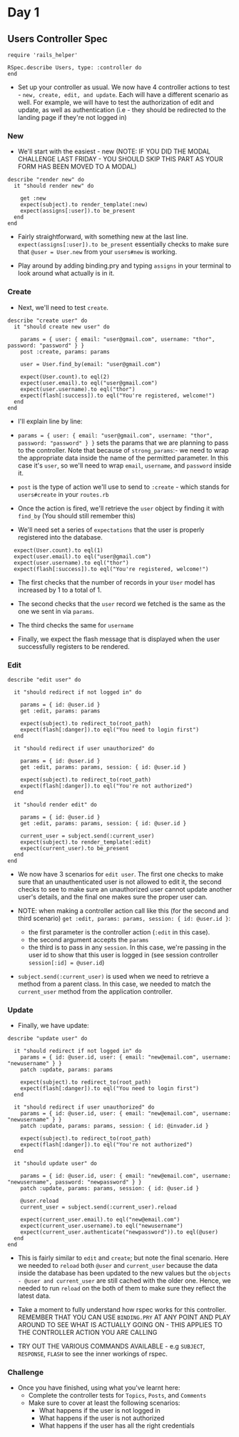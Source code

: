 # Day 1

## Users Controller Spec

```
require 'rails_helper'

RSpec.describe Users, type: :controller do
end
```

- Set up your controller as usual. We now have 4 controller actions to test - `new, create, edit, and update`. Each will have a different scenario as well. For example, we will have to test
the authorization of edit and update, as well as authentication (i.e - they should be redirected to the landing page if they're not logged in)

### New

- We'll start with the easiest - new (NOTE: IF YOU DID THE MODAL CHALLENGE LAST FRIDAY - YOU SHOULD SKIP THIS PART AS YOUR FORM HAS BEEN MOVED TO A MODAL)

```
describe "render new" do
  it "should render new" do

    get :new
    expect(subject).to render_template(:new)
    expect(assigns[:user]).to be_present
  end
end
```

- Fairly straightforward, with something new at the last line. `expect(assigns[:user]).to be_present` essentially checks to make sure that `@user = User.new` from your `users#new` is working.

- Play around by adding binding.pry and typing `assigns` in your terminal to look around what actually is in it.

### Create

- Next, we'll need to test `create`.

```
describe "create user" do
  it "should create new user" do

    params = { user: { email: "user@gmail.com", username: "thor", password: "password" } }
    post :create, params: params

    user = User.find_by(email: "user@gmail.com")

    expect(User.count).to eql(2)
    expect(user.email).to eql("user@gmail.com")
    expect(user.username).to eql("thor")
    expect(flash[:success]).to eql("You're registered, welcome!")
  end
end
```

- I'll explain line by line:

- `params = { user: { email: "user@gmail.com", username: "thor", password: "password" } }` sets the params that we are planning to pass to the controller. Note that because of `strong_params`:- we need to wrap the appropriate data inside the name of the permitted parameter. In this case it's `user`, so we'll need to wrap `email`, `username`, and `password` inside it.

- `post` is the type of action we'll use to send to `:create` - which stands for `users#create` in your `routes.rb`

- Once the action is fired, we'll retrieve the `user` object by finding it with `find_by` (You should still remember this)

- We'll need set a series of `expectations` that the user is properly registered into the database.

```
  expect(User.count).to eql(1)
  expect(user.email).to eql("user@gmail.com")
  expect(user.username).to eql("thor")
  expect(flash[:success]).to eql("You're registered, welcome!")
```

- The first checks that the number of records in your `User` model has increased by 1 to a total of 1.

- The second checks that the `user` record we fetched is the same as the one we sent in via `params`.

- The third checks the same for `username`

- Finally, we expect the flash message that is displayed when the user successfully registers to be rendered.

### Edit

```
describe "edit user" do

  it "should redirect if not logged in" do

    params = { id: @user.id }
    get :edit, params: params

    expect(subject).to redirect_to(root_path)
    expect(flash[:danger]).to eql("You need to login first")
  end

  it "should redirect if user unauthorized" do

    params = { id: @user.id }
    get :edit, params: params, session: { id: @user.id }

    expect(subject).to redirect_to(root_path)
    expect(flash[:danger]).to eql("You're not authorized")
  end

  it "should render edit" do

    params = { id: @user.id }
    get :edit, params: params, session: { id: @user.id }

    current_user = subject.send(:current_user)
    expect(subject).to render_template(:edit)
    expect(current_user).to be_present
  end
end
```

- We now have 3 scenarios for `edit user`. The first one checks to make sure that an unauthenticated user is not allowed to edit it, the second checks to see to make sure an unauthorized user cannot update another user's details, and the final one makes sure the proper user can.

- NOTE: when making a controller action call like this (for the second and third scenario) `get :edit, params: params, session: { id: @user.id }`:
  - the first parameter is the controller action (`:edit` in this case).
  - the second argument accepts the `params`
  - the third is to pass in any `session`. In this case, we're passing in the user id to show that this user is logged in (see session controller `session[:id] = @user.id`)

- `subject.send(:current_user)` is used when we need to retrieve a method from a parent class. In this case, we needed to match the `current_user` method from the application controller.

### Update

- Finally, we have update:

```
describe "update user" do

  it "should redirect if not logged in" do
    params = { id: @user.id, user: { email: "new@email.com", username: "newusername" } }
    patch :update, params: params

    expect(subject).to redirect_to(root_path)
    expect(flash[:danger]).to eql("You need to login first")
  end

  it "should redirect if user unauthorized" do
    params = { id: @user.id, user: { email: "new@email.com", username: "newusername" } }
    patch :update, params: params, session: { id: @invader.id }

    expect(subject).to redirect_to(root_path)
    expect(flash[:danger]).to eql("You're not authorized")
  end

  it "should update user" do

    params = { id: @user.id, user: { email: "new@email.com", username: "newusername", password: "newpassword" } }
    patch :update, params: params, session: { id: @user.id }

    @user.reload
    current_user = subject.send(:current_user).reload

    expect(current_user.email).to eql("new@email.com")
    expect(current_user.username).to eql("newusername")
    expect(current_user.authenticate("newpassword")).to eql(@user)
  end
end
```

- This is fairly similar to `edit` and `create`; but note the final scenario. Here we needed to `reload` both `@user` and `current_user` because the data inside the database has been updated to the new values but the `objects - @user and current_user` are still cached with the older one. Hence, we needed to run `reload` on the both of them to make sure they reflect the latest data.

- Take a moment to fully understand how rspec works for this controller. REMEMBER THAT YOU CAN USE `BINDING.PRY` AT ANY POINT AND PLAY AROUND TO SEE WHAT IS ACTUALLY GOING ON - THIS APPLIES TO THE CONTROLLER ACTION YOU ARE CALLING

- TRY OUT THE VARIOUS COMMANDS AVAILABLE - e.g `SUBJECT`, `RESPONSE`, `FLASH` to see the inner workings of rspec.

### Challenge

- Once you have finished, using what you've learnt here:
  - Complete the controller tests for `Topics`, `Posts`, and `Comments`
  - Make sure to cover at least the following scenarios:
    - What happens if the user is not logged in
    - What happens if the user is not authorized
    - What happens if the user has all the right credentials
